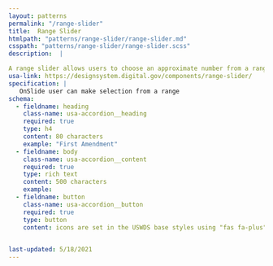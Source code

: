 ```yaml
---
layout: patterns
permalink: "/range-slider"
title:  Range Slider
htmlpath: "patterns/range-slider/range-slider.md"
csspath: "patterns/range-slider/range-slider.scss"
description:  |

A range slider allows users to choose an approximate number from a range.
usa-link: https://designsystem.digital.gov/components/range-slider/
specification: |
   OnSlide user can make selection from a range
schema: 
  - fieldname: heading
    class-name: usa-accordion__heading
    required: true
    type: h4
    content: 80 characters
    example: "First Amendment"
  - fieldname: body
    class-name: usa-accordion__content
    required: true
    type: rich text
    content: 500 characters
    example: 
  - fieldname: button
    class-name: usa-accordion__button
    required: true
    type: button
    content: icons are set in the USWDS base styles using "fas fa-plus" and "fas fa-minus".
 

last-updated: 5/18/2021
---
```

<!--- if extra information is needed for this pattern, write here in Markdown. -->
<!--- to learn markdown format go to https://docs.github.com/en/github/writing-on-github/basic-writing-and-formatting-syntax -->


